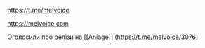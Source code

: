 https://t.me/melvoice

https://melvoice.com

Оголосили про релізи на [[Aniage]] (https://t.me/melvoice/3076)
